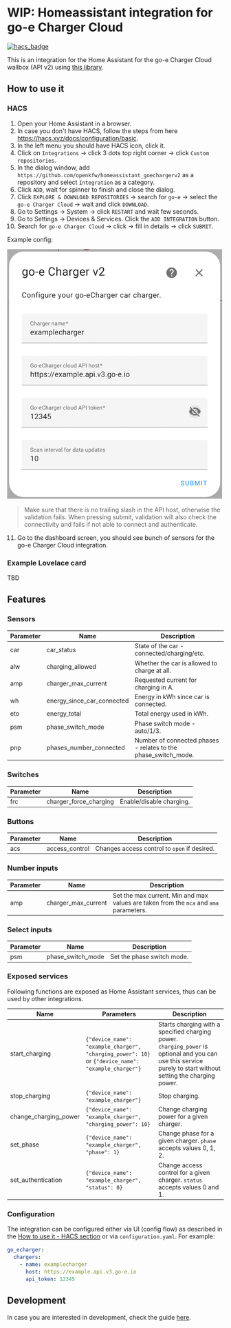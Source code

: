 # WIP: Homeassistant integration for go-e Charger Cloud

[![hacs_badge](https://img.shields.io/badge/HACS-Custom-41BDF5.svg)](https://github.com/hacs/integration)

This is an integration for the Home Assistant for the go-e Charger Cloud wallbox (API v2) using [this library](https://github.com/openkfw/goechargerv2).

## How to use it

### HACS

1. Open your Home Assistant in a browser.
2. In case you don't have HACS, follow the steps from here <https://hacs.xyz/docs/configuration/basic>.
3. In the left menu you should have HACS icon, click it.
4. Click on `Integrations` -> click 3 dots top right corner -> click `Custom repositories`.
5. In the dialog window, add `https://github.com/openkfw/homeassistant_goechargerv2` as a repository and select `Integration` as a category.
6. Click `ADD`, wait for spinner to finish and close the dialog.
7. Click `EXPLORE & DOWNLOAD REPOSITORIES` -> search for `go-e` -> select the `go-e Charger Cloud` -> wait and click `DOWNLOAD`.
8. Go to Settings -> System -> click `RESTART` and wait few seconds.
9. Go to Settings -> Devices & Services. Click the `ADD INTEGRATION` button.
10. Search for `go-e Charger Cloud` -> click -> fill in details -> click `SUBMIT`.

Example config:

![example config](./docs/ha-example-config.png)

> Make sure that there is no trailing slash in the API host, otherwise the validation fails. When pressing submit, validation will also check the connectivity and fails if not able to connect and authenticate.

11. Go to the dashboard screen, you should see bunch of sensors for the go-e Charger Cloud integration.

### Example Lovelace card

TBD

## Features

### Sensors

| Parameter | Name                       | Description                                                    |
| --------- | -------------------------- | -------------------------------------------------------------- |
| car       | car_status                 | State of the car - connected/charging/etc.                     |
| alw       | charging_allowed           | Whether the car is allowed to charge at all.                   |
| amp       | charger_max_current        | Requested current for charging in A.                           |
| wh        | energy_since_car_connected | Energy in kWh since car is connected.                          |
| eto       | energy_total               | Total energy used in kWh.                                      |
| psm       | phase_switch_mode          | Phase switch mode - auto/1/3.                                  |
| pnp       | phases_number_connected    | Number of connected phases - relates to the phase_switch_mode. |

### Switches

| Parameter | Name                   | Description              |
| --------- | ---------------------- | ------------------------ |
| frc       | charger_force_charging | Enable/disable charging. |

### Buttons

| Parameter | Name           | Description                                  |
| --------- | -------------- | -------------------------------------------- |
| acs       | access_control | Changes access control to `open` if desired. |

### Number inputs

| Parameter | Name                | Description                                                                            |
| --------- | ------------------- | -------------------------------------------------------------------------------------- |
| amp       | charger_max_current | Set the max current. Min and max values are taken from the `mca` and `ama` parameters. |

### Select inputs

| Parameter | Name              | Description                |
| --------- | ----------------- | -------------------------- |
| psm       | phase_switch_mode | Set the phase switch mode. |

### Exposed services

Following functions are exposed as Home Assistant services, thus can be used by other integrations.

| Name                  | Parameters                                                                                         | Description                                                                                                                                                    |
| --------------------- | -------------------------------------------------------------------------------------------------- | -------------------------------------------------------------------------------------------------------------------------------------------------------------- |
| start_charging        | `{"device_name": "example_charger", "charging_power": 10}` or `{"device_name": "example_charger"}` | Starts charging with a specified charging power. `charging_power` is optional and you can use this service purely to start without setting the charging power. |
| stop_charging         | `{"device_name": "example_charger"}`                                                               | Stop charging.                                                                                                                                                 |
| change_charging_power | `{"device_name": "example_charger", "charging_power": 10}`                                         | Change charging power for a given charger.                                                                                                                     |
| set_phase             | `{"device_name": "example_charger", "phase": 1}`                                                   | Change phase for a given charger. `phase` accepts values 0, 1, 2.                                                                                              |
| set_authentication    | `{"device_name": "example_charger", "status": 0}`                                                  | Change access control for a given charger. `status` accepts values 0 and 1.                                                                                    |

### Configuration

The integration can be configured either via UI (config flow) as described in the [How to use it - HACS section](#hacs) or via `configuration.yaml`. For example:

```yaml
go_echarger:
  chargers:
    - name: examplecharger
      host: https://example.api.v3.go-e.io
      api_token: 12345
```

## Development

In case you are interested in development, check the guide [here](./docs/dev.md).
